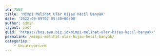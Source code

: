 ```yaml
---
id: 7567
title: 'Mimpi Melihat Ular Hijau Kecil Banyak'
date: '2022-09-09T07:59:40+00:00'
author: admin
layout: post
guid: 'https://bos.awn.biz.id/mimpi-melihat-ular-hijau-kecil-banyak/'
permalink: /mimpi-melihat-ular-hijau-kecil-banyak/
categories:
    - Uncategorized
---
```


